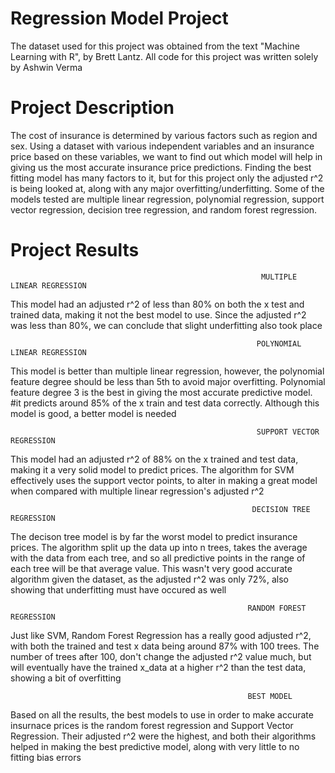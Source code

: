 # Regression Model Project
 The dataset used for this project was obtained from the text "Machine Learning with R", by Brett Lantz. All code for this project was written solely by Ashwin Verma


# Project Description
The cost of insurance is determined by various factors such as region and sex. Using a dataset with various independent variables and an insurance price based on these variables, we want to find out which model will help in giving us the most accurate insurance price predictions. Finding the best fitting model has many factors to it, but for this project only the adjusted r^2 is being looked at, along with any major overfitting/underfitting. Some of the models tested are multiple linear 
regression, polynomial regression, support vector regression, decision tree regression, and random forest regression.




# Project Results 
                                                            MULTIPLE LINEAR REGRESSION 
This model had an adjusted r^2 of less than 80% on both the x test and trained data, making it not the best model to use.
Since the adjusted r^2 was less than 80%, we can conclude that slight underfitting also took place


                                                           POLYNOMIAL LINEAR REGRESSION 
 This model is better than multiple linear regression, however, the polynomial feature degree should be less than 5th to 
 avoid major overfitting. Polynomial feature degree 3 is the best in giving the most accurate predictive model.
#it predicts around 85% of the x train and test data correctly. Although this model is good, a better model is needed


                                                           SUPPORT VECTOR REGRESSION 
This model had an adjusted r^2 of 88% on the x trained and test data, making it a very solid model to predict prices.
 The algorithm for SVM effectively uses the support vector points, to alter in making a great model when compared with 
 multiple linear regression's adjusted r^2


                                                          DECISION TREE REGRESSION 
The decison tree model is by far the worst model to predict insurance prices. The algorithm split up the data up into n 
 trees, takes the average with the data from each tree, and so all predictive points in the range of each tree will be that
average value. This wasn't very good accurate algorithm given the dataset, as  the adjusted r^2 was only 72%, also showing that
 underfitting must have occured as well


                                                         RANDOM FOREST REGRESSION
Just like SVM, Random Forest Regression has a really good adjusted r^2, with both the trained and test x data being around 87%
 with 100 trees. The number of trees after 100, don't change the adjusted r^2 value much, but will eventually have the trained 
 x_data at a higher r^2 than the test data, showing a bit of overfitting 


                                                         BEST MODEL 
 Based on all the results, the best models to use in order to make accurate insurnace prices is the random forest regression
 and Support Vector Regression. Their adjusted r^2 were the highest, and both their algorithms helped in making
 the best predictive model, along with very little to no fitting bias errors
